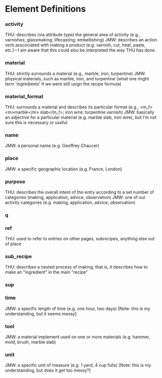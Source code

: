 
# Element Definitions

### activity
THU: describes (via attribute type) the general area of activity (e.g., varnishes; glassmaking; lifecasting; embellishing)
JMW: describes an action verb asscociated with making a product (e.g. varnish, cut, heat, paste, etc.)--I am aware that this could also be interpreted the way THU has done.

### material
THU: strictly surrounds a material (e.g., marble, iron, turpentine)
JMW: physical materials, such as marble, iron, and turpentine (what one might term 'ingredients' if we were still usign the recipe formula)

### material_format
THU: surrounds a material and describes its particular format (e.g., \<m_f>\<m>marble\</m> slab\</m_f>; iron wire; turpentine varnish)
JMW: basically an adjective for a particular material (e.g. marble slab, iron wire), but I'm not sure this is necessary or useful

### name
JMW: a personal name (e.g. Geoffrey Chaucer)

### place
JMW: a specific geographic location (e.g. France, London)

### purpose
THU: describes the overall intent of the entry according to a set number of categories (making, application, advice, observation)
JMW: one of our activity categories (e.g. making, application, advice, observation)

### q

### ref
THU: used to refer to entries on other pages, subrecipes, anything else out of place

### sub_recipe
THU: describes a nested process of making; that is, it describes how to make an "ingredient" in the main "recipe"

### sup

### time
JMW: a specific length of time (e.g. one hour, two days) [Note: this is my understanding, but it seems messy]

### tool
JMW: a material implement used on one or more materials (e.g. hammer, mold, brush, marble slab)

### unit
JMW: a specific unit of measure (e.g. 1 yard, 4 cup fulls) [Note: this is my understanding, but does it get too messy?]

